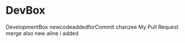 

# DevBox
DevelopmentBox
newcodeaddedforCommit chanzee
My Pull Request merge
also new aline i added
